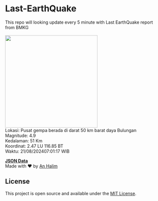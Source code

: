 # Last-EarthQuake
This repo will looking update every 5 minute with Last EarthQuake report from BMKG
<br>
<br>
<img src="https://static.bmkg.go.id/20240821070117.mmi.jpg" width="300"/>
<br>
Lokasi: Pusat gempa berada di darat 50 km barat daya Bulungan <br>
Magnitude: 4.9 <br>
Kedalaman: 51 Km <br>
Koordinat: 2.47 LU 116.85 BT <br>
Waktu: 21/08/202407:01:17 WIB <br>

<a href="./data/data.json">**JSON Data**</a>
<br>
Made with ❤️ by <a href="https://github.com/an-halim">An Halim</a>
## License

This project is open source and available under the [MIT License](LICENSE).
